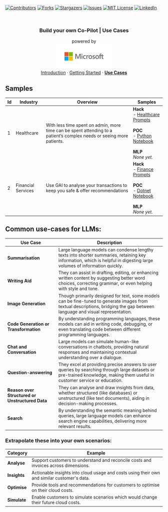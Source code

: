 <a id="readme-top"></a>

<!-- PROJECT SHIELDS -->
<!--
*** Using markdown "reference style" links for readability.
*** Reference links are enclosed in brackets [ ] instead of parentheses ( ).
*** See the bottom of this document for the declaration of the reference variables
*** for contributors-url, forks-url, etc. This is an optional, concise syntax you may use.
*** https://www.markdownguide.org/basic-syntax/#reference-style-links
-->

[![Contributors][contributors-shield]][contributors-url]
[![Forks][forks-shield]][forks-url]
[![Stargazers][stars-shield]][stars-url]
[![Issues][issues-shield]][issues-url]
[![MIT License][license-shield]][license-url]
[![LinkedIn][linkedin-shield]][linkedin-url]


<!-- PROJECT LOGO -->
<br />
<div align="center">
  <h3 align="center">
    Build your own Co-Pilot | Use Cases
  </h3>

  <p align="center">
    powered by
    <br />
    <a href="https://github.com/rohit-lakhanpal/build-your-own-copilot">
    <img src="docs/img/logo.png" alt="Logo" height="80">
  </a>
    <br />    
    <a href="/README.md">Introduction</a>
    ·
    <a href="/GETTING-STARTED.md">Getting Started</a>
    ·
    <a href="/USE-CASES.md"><strong>Use Cases</strong></a>
  </p>
</div>

## Samples

| Id    | Industry       | Overview                                                         | Samples                                      |
|-------|----------------|------------------------------------------------------------------|----------------------------------------------|
| 1 | Healthcare     | With less time spent on admin, more time can be spent attending to a patient’s complex needs or seeing more patients. | **Hack** <br /> - [Healthcare Prompts](./prompts/healthcare/1-healthcare.md) <br /><br /> **POC** <br /> - [Python Notebook](./notebooks/python/healthcare/1-healthcare.ipynb) <br /> <br /> **MLP** <br /> *None yet.* |
| 2 | Financial Services | Use GAI to analyse your transactions to keep you safe & offer recommendations | **Hack** <br /> - [Finance Prompts](./prompts/financial-services/2-financial-services.md) <br /><br /> **POC** <br /> - [Dotnet Notebook](./notebooks/dotnet/finanace/3-financial-services.ipynb) <br /> <br /> **MLP** <br /> *None yet.* |

## Common use-cases for LLMs:
| Use Case                                   | Description                                                                                                                                                             |
|--------------------------------------------|-------------------------------------------------------------------------------------------------------------------------------------------------------------------------|
| **Summarisation**                          | Large language models can condense lengthy texts into shorter summaries, retaining key information, which is helpful in digesting large volumes of information quickly. |
| **Writing Aid**                            | They can assist in drafting, editing, or enhancing written content by suggesting better word choices, correcting grammar, or even helping with style and tone.          |
| **Image Generation**                       | Though primarily designed for text, some models can be fine-tuned to generate images from textual descriptions, bridging the gap between language and visual representation. |
| **Code Generation or Transformation**      | By understanding programming languages, these models can aid in writing code, debugging, or even translating code between different programming languages.              |
| **Chat and Conversation**                  | Large models can simulate human-like conversations in chatbots, providing natural responses and maintaining contextual understanding over a dialogue.                     |
| **Question-answering**                    | They excel at providing precise answers to user queries by searching through large datasets or pre-trained knowledge, making them useful in customer service or education.   |
| **Reason over Structured or Unstructured Data** | They can analyse and draw insights from data, whether structured (like databases) or unstructured (like text documents), aiding in decision-making processes.              |
| **Search**                                 | By understanding the semantic meaning behind queries, large language models can enhance search engine capabilities, delivering more relevant results.                     |


### Extrapolate these into your own scenarios:

| Category  | Example                                                                                                                                                  |
|-----------|----------------------------------------------------------------------------------------------------------------------------------------------------------|
| **Analyse**    | Support customers to understand and reconcile costs and invoices across dimensions.                                                                 |
| **Insights**   | Actionable insights into cloud usage and costs using their own and similar customer's data.                                                        |
| **Optimise**   | Provide tools and recommendations for customers to optimise on their cloud costs.                                                                  |
| **Simulate**   | Enable customers to simulate scenarios which would change their future cloud costs.                                                                |


<!-- MARKDOWN LINKS & IMAGES -->
<!-- https://www.markdownguide.org/basic-syntax/#reference-style-links -->
[contributors-shield]: https://img.shields.io/github/contributors/rohit-lakhanpal/build-your-own-copilot.svg?style=for-the-badge
[contributors-url]: https://github.com/rohit-lakhanpal/build-your-own-copilot/graphs/contributors
[forks-shield]: https://img.shields.io/github/forks/rohit-lakhanpal/build-your-own-copilot.svg?style=for-the-badge
[forks-url]: https://github.com/rohit-lakhanpal/build-your-own-copilot/network/members
[stars-shield]: https://img.shields.io/github/stars/rohit-lakhanpal/build-your-own-copilot.svg?style=for-the-badge
[stars-url]: https://github.com/rohit-lakhanpal/build-your-own-copilot/stargazers
[issues-shield]: https://img.shields.io/github/issues/rohit-lakhanpal/build-your-own-copilot.svg?style=for-the-badge
[issues-url]: https://github.com/rohit-lakhanpal/build-your-own-copilot/issues
[license-shield]: https://img.shields.io/github/license/rohit-lakhanpal/build-your-own-copilot.svg?style=for-the-badge
[license-url]: https://github.com/rohit-lakhanpal/build-your-own-copilot/blob/master/LICENSE.txt
[linkedin-shield]: https://img.shields.io/badge/-LinkedIn-black.svg?style=for-the-badge&logo=linkedin&colorB=555
[linkedin-url]: https://www.linkedin.com/in/rohitlakhanpal



